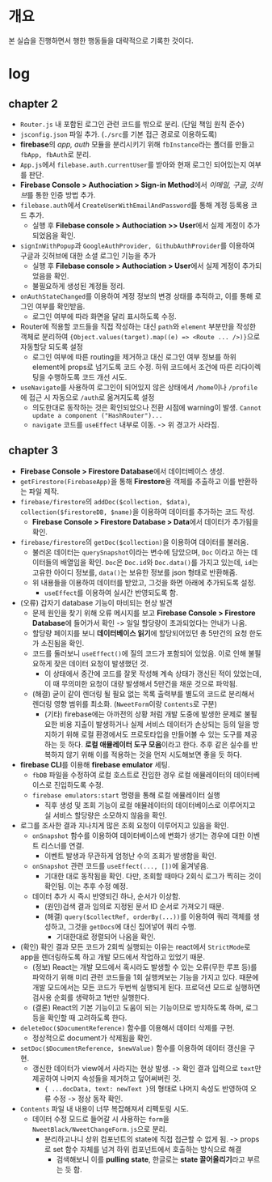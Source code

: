 # 개요
본 실습을 진행하면서 행한 행동들을 대략적으로 기록한 것이다.

# log
## chapter 2
- `Router.js` 내 포함된 로그인 관련 코드를 밖으로 분리. (단일 책임 원칙 준수)
- `jsconfig.json` 파일 추가. (`./src`를 기본 접근 경로로 이용하도록)
- **firebase**의 *app, auth* 모듈을 분리시키기 위해 `fbInstance`라는 폴더를 만들고 `fbApp, fbAuth`로 분리.
- `App.js`에서 `filebase.auth.currentUser`를 받아와 현재 로그인 되어있는지 여부를 판단.
- **Firebase Console > Authociation > Sign-in Method**에서 *이메일, 구글, 깃허브*를 통한 인증 방법 추가.
- `filebase.auth`에서 `CreateUserWithEmailAndPassword`를 통해 계정 등록용 코드 추가.
  - 실행 후 **Filebase console > Authociation >> User**에서 실제 계정이 추가되었음을 확인.
- `signInWithPopup`과 `GoogleAuthProvider, GithubAuthProvider`를 이용하여 구글과 깃허브에 대한 소셜 로그인 기능을 추가
  - 실행 후 **Filebase console > Authociation > User**에서 실제 계정이 추가되었음을 확인.
  - 불필요하게 생성된 계정들 정리.
- `onAuthStateChanged`를 이용하여 계정 정보의 변경 상태를 추적하고, 이를 통해 로그인 여부를 확인받음.
  - 로그인 여부에 따라 화면을 달리 표시하도록 수정.
- Router에 적용할 코드들을 직접 작성하는 대신 `path`와 `element` 부분만을 작성한 객체로 분리하여 `{Object.values(target).map((e) => <Route ... />)}`으로 자동할당 되도록 설정
  - 로그인 여부에 따른 routing을 제거하고 대신 로그인 여부 정보를 하위 element에 props로 넘기도록 코드 수정. 하위 코드에서 조건에 따른 리다이렉팅을 수행하도록 코드 개선 시도.
- `useNavigate`를 사용하여 로그인이 되어있지 않은 상태에서 `/home`이나 `/profile`에 접근 시 자동으로 `/auth`로 옮겨지도록 설정
  - 의도한대로 동작하는 것은 확인되었으나 전환 시점에 warning이 발생. `Cannot update a component ("HashRouter")...`
  - `navigate` 코드를 `useEffect` 내부로 이동. -> 위 경고가 사라짐.

## chapter 3
- **Firebase Console > Firestore Database**에서 데이터베이스 생성.
- `getFirestore(FirebaseApp)`을 통해 **Firestore**용 객체를 추출하고 이를 반환하는 파일 제작.
- `firebase/firestore`의 `addDoc($collection, $data)`, `collection($firestoreDB, $name)`을 이용하여 데이터를 추가하는 코드 작성.
  - **Firebase Console > Firestore Database > Data**에서 데이터가 추가됨을 확인.
- `firebase/firestore`의 `getDoc($collection)`을 이용하여 데이터를 불러옴.
  - 불러온 데이터는 `querySnapshot`이라는 변수에 담았으며, `Doc` 이라고 하는 데이터들의 배열임을 확인.
    `Doc`은 `Doc.id`와 `Doc.data()`를 가지고 있는데, `id`는 고유한 아이디 정보를, `data()`는 보유한 정보를 json 형태로 반환해줌.
  - 위 내용들을 이용하여 데이터를 받았고, 그것을 화면 아래에 추가되도록 설정.
    - `useEffect`를 이용하여 실시간 반영되도록 함.
- (오류) 갑자기 database 기능이 마비되는 현상 발견
  - 문제 원인을 찾기 위해 오류 메시지를 보고 **Firebase Console > Firestore Database**에 들어가서 확인 -> 일일 할당량이 초과되었다는 안내가 나옴.
  - 할당량 페이지를 보니 **데이터베이스 읽기**에 할당되어있던 총 5만건의 요청 한도가 소진됨을 확인.
  - 코드를 둘러보니 `useEffect()`에 질의 코드가 포함되어 있었음. 이로 인해 불필요하게 잦은 데이터 요청이 발생했던 것.
    - 이 상태에서 중간에 코드를 잘못 작성해 계속 상태가 갱신된 적이 있었는데, 이 때 무의미한 요청이 대량 발생해서 5만건을 채운 것으로 파악됨.
  - (해결) 굳이 같이 렌더링 될 필요 없는 목록 출력부를 별도의 코드로 분리해서 렌더링 영향 범위를 최소화. (`NweetForm`이랑 `Contents`로 구분)
    - (기타) firebase에는 아까전의 상황 처럼 개발 도중에 발생한 문제로 불필요한 비용 지출이 발생하거나 실제 서비스 데이터가 손상되는 등의 일을 방지하기 위해 로컬 환경에서도 프로토타입을 만들어볼 수 있는 도구를 제공하는 듯 하다. **로컬 애뮬레이터 도구 모음**이라고 한다. 추후 같은 실수를 반복하지 않기 위해 이를 적용하는 것을 먼저 시도해보면 좋을 듯 하다.
- **firebase CLI**를 이용해 **firebase emulator** 세팅.
  - `fbDB` 파일을 수정하여 로컬 호스트로 진입한 경우 로컬 에뮬레이터의 데이터베이스로 진입하도록 수정.
  - `firebase emulators:start` 명령을 통해 로컬 에뮬레이터 실행
    - 직후 생성 및 조회 기능이 로컬 애뮬레이터의 데이터베이스로 이루어지고 실 서비스 할당량은 소모하지 않음을 확인.
- 로그를 조사한 결과 지나치게 많은 조회 요청이 이루어지고 있음을 확인.
  - `onSnapshot` 함수를 이용하여 데이터베이스에 변화가 생기는 경우에 대한 이벤트 리스너를 연결.
    - 이벤트 발생과 무관하게 엄청난 수의 조회가 발생함을 확인.
  - `onSnapshot` 관련 코드를 `useEffect(..., [])`에 옮겨넣음.
    - 기대한 대로 동작됨을 확인. 다만, 조회할 때마다 2회식 로그가 찍히는 것이 확인됨. 이는 추후 수정 예정.
  - 데이터 추가 시 즉시 반영되긴 하나, 순서가 이상함.
    - (원인)검색 결과 임의로 지정된 문서 ID 순서로 가져오기 때문. 
    - (해결) `query($collectRef, orderBy(...))`를 이용하여 쿼리 객체를 생성하고, 그것을 `getDocs`에 대신 집어넣어 쿼리 수행.
      - 기대한대로 정렬되어 나옴을 확인.
- (확인) 확인 결과 모든 코드가 2회씩 실행되는 이유는 react에서 `StrictMode`로 app을 렌더링하도록 하고 개발 모드에서 작업하고 있었기 때문.
  - (정보) React는 개발 모드에서 혹시라도 발생할 수 있는 오류(무한 루프 등)를 파악하기 위해 미리 관련 코드들을 1회 실행켜보는 기능을 가지고 있다. 때문에 개발 모드에서는 모든 코드가 두번씩 실행되게 된다. 프로덕션 모드로 실행하면 검사용 순회를 생략하고 1번만 실행한다.
  - (결론) React의 기본 기능이고 도움이 되는 기능이므로 방치하도록 하며, 로그 등을 확인할 때 고려하도록 한다.
- `deleteDoc($DocumentReference)` 함수를 이용해서 데이터 삭제를 구현.
  - 정상적으로 document가 삭제됨을 확인.
- `setDoc($DocumentReference, $newValue)` 함수를 이용하여 데이터 갱신을 구현.
  - 갱신한 데이터가 view에서 사라지는 현상 발생. -> 확인 결과 입력으로 `text`만 제공하여 나머지 속성들을 제거하고 덮어써버린 것.
    - `{ ...docData, text: newText }`의 형태로 나머지 속성도 반영하여 오류 수정 -> 정상 동작 확인.
- `Contents` 파일 내 내용이 너무 복잡해져서 리펙토링 시도.
  - 데이터 수정 모드로 들어갈 시 사용하는 `form`을 `NweetBlack/NweetChangeForm.js`으로 분리.
    - 분리하고나니 상위 컴포넌트의 state에 직접 접근할 수 없게 됨. -> props로 set 함수 자체를 넘겨 하위 컴포넌트에서 호출하는 방식으로 해결
      - 검색해보니 이를 **pulling state**, 한글로는 **state 끌어올리기**라고 부르는 듯 함.